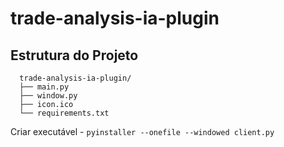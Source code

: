 # trade-analysis-ia-plugin

## Estrutura do Projeto
```
  trade-analysis-ia-plugin/
  ├── main.py
  ├── window.py
  ├── icon.ico
  └── requirements.txt
```
Criar executável - ```pyinstaller --onefile --windowed client.py```

